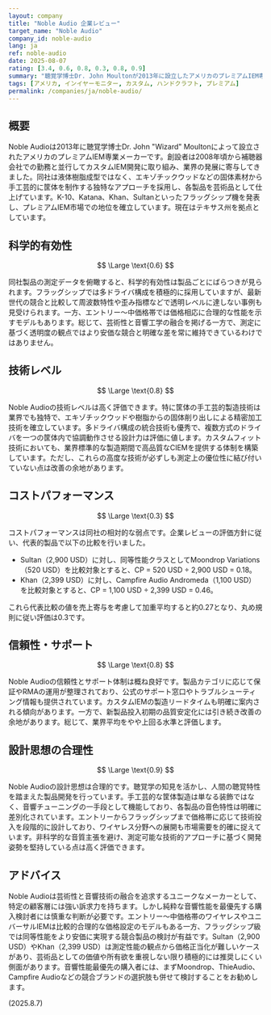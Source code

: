 ```yaml
---
layout: company
title: "Noble Audio 企業レビュー"
target_name: "Noble Audio"
company_id: noble-audio
lang: ja
ref: noble-audio
date: 2025-08-07
rating: [3.4, 0.6, 0.8, 0.3, 0.8, 0.9]
summary: "聴覚学博士Dr. John Moultonが2013年に設立したアメリカのプレミアムIEM専業メーカー。手工芸的な美しい筐体デザインと高級感で名を馳せ、Sultan（2,900 USD）やKhan（2,399 USD）などの超高級機種を展開。しかし測定データに基づく科学的有効性は限定的で、同等性能をより安価に実現する競合製品が多数存在するため、コストパフォーマンスは厳しい評価となります。"
tags: [アメリカ, インイヤーモニター, カスタム, ハンドクラフト, プレミアム]
permalink: /companies/ja/noble-audio/
---
```

## 概要

Noble Audioは2013年に聴覚学博士Dr. John "Wizard" Moultonによって設立されたアメリカのプレミアムIEM専業メーカーです。創設者は2008年頃から補聴器会社での勤務と並行してカスタムIEM開発に取り組み、業界の発展に寄与してきました。同社は液体樹脂成型ではなく、エキゾチックウッドなどの固体素材から手工芸的に筐体を制作する独特なアプローチを採用し、各製品を芸術品として仕上げています。K-10、Katana、Khan、Sultanといったフラッグシップ機を発表し、プレミアムIEM市場での地位を確立しています。現在はテキサス州を拠点としています。

## 科学的有効性

$$ \Large \text{0.6} $$

同社製品の測定データを俯瞰すると、科学的有効性は製品ごとにばらつきが見られます。フラッグシップでは多ドライバ構成を積極的に採用していますが、最新世代の競合と比較して周波数特性や歪み指標などで透明レベルに達しない事例も見受けられます。一方、エントリー〜中価格帯では価格相応に合理的な性能を示すモデルもあります。総じて、芸術性と音響工学の融合を掲げる一方で、測定に基づく透明度の観点ではより安価な競合と明確な差を常に維持できているわけではありません。

## 技術レベル

$$ \Large \text{0.8} $$

Noble Audioの技術レベルは高く評価できます。特に筐体の手工芸的製造技術は業界でも独特で、エキゾチックウッドや樹脂からの固体削り出しによる精密加工技術を確立しています。多ドライバ構成の統合技術も優秀で、複数方式のドライバを一つの筐体内で協調動作させる設計力は評価に値します。カスタムフィット技術においても、業界標準的な製造期間で高品質なCIEMを提供する体制を構築しています。ただし、これらの高度な技術が必ずしも測定上の優位性に結び付いていない点は改善の余地があります。

## コストパフォーマンス

$$ \Large \text{0.3} $$

コストパフォーマンスは同社の相対的な弱点です。企業レビューの評価方針に従い、代表的製品で以下の比較を行いました。

- Sultan（2,900 USD）に対し、同等性能クラスとしてMoondrop Variations（520 USD）を比較対象とすると、CP = 520 USD ÷ 2,900 USD = 0.18。
- Khan（2,399 USD）に対し、Campfire Audio Andromeda（1,100 USD）を比較対象とすると、CP = 1,100 USD ÷ 2,399 USD = 0.46。

これら代表比較の値を売上寄与を考慮して加重平均すると約0.27となり、丸め規則に従い評価は0.3です。

## 信頼性・サポート

$$ \Large \text{0.8} $$

Noble Audioの信頼性とサポート体制は概ね良好です。製品カテゴリに応じて保証やRMAの運用が整理されており、公式のサポート窓口やトラブルシューティング情報も提供されています。カスタムIEMの製造リードタイムも明確に案内される傾向があります。一方で、新製品投入初期の品質安定化には引き続き改善の余地があります。総じて、業界平均をやや上回る水準と評価します。

## 設計思想の合理性

$$ \Large \text{0.9} $$

Noble Audioの設計思想は合理的です。聴覚学の知見を活かし、人間の聴覚特性を踏まえた製品開発を行っています。手工芸的な筐体製造は単なる装飾ではなく、音響チューニングの一手段として機能しており、各製品の音色特性は明確に差別化されています。エントリーからフラッグシップまで価格帯に応じて技術投入を段階的に設計しており、ワイヤレス分野への展開も市場需要を的確に捉えています。非科学的な音質主張を避け、測定可能な技術的アプローチに基づく開発姿勢を堅持している点は高く評価できます。

## アドバイス

Noble Audioは芸術性と音響技術の融合を追求するユニークなメーカーとして、特定の顧客層には強い訴求力を持ちます。しかし純粋な音響性能を最優先する購入検討者には慎重な判断が必要です。エントリー〜中価格帯のワイヤレスやユニバーサルIEMは比較的合理的な価格設定のモデルもある一方、フラッグシップ級では同等性能をより安価に実現する競合製品の検討が有益です。Sultan（2,900 USD）やKhan（2,399 USD）は測定性能の観点から価格正当化が難しいケースがあり、芸術品としての価値や所有欲を重視しない限り積極的には推奨しにくい側面があります。音響性能最優先の購入者には、まずMoondrop、ThieAudio、Campfire Audioなどの競合ブランドの選択肢も併せて検討することをお勧めします。

(2025.8.7)
